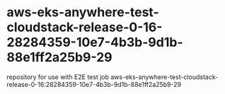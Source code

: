 # aws-eks-anywhere-test-cloudstack-release-0-16-28284359-10e7-4b3b-9d1b-88e1ff2a25b9-29
repository for use with E2E test job aws-eks-anywhere-test-cloudstack-release-0-16:28284359-10e7-4b3b-9d1b-88e1ff2a25b9-29
